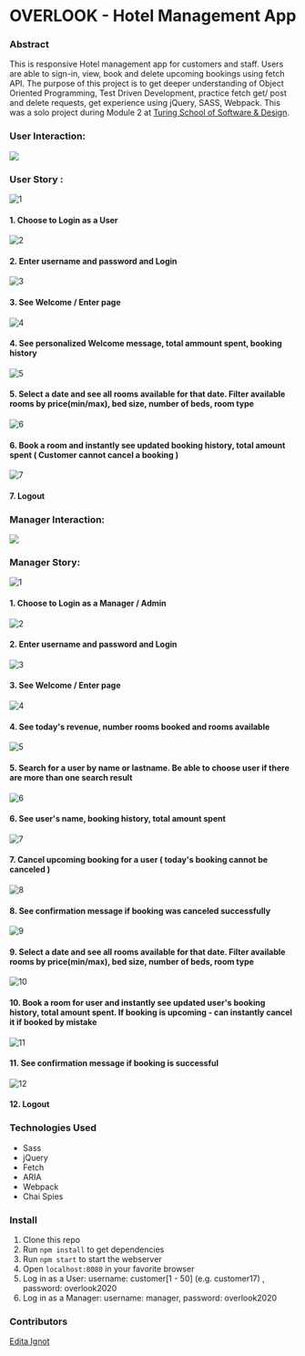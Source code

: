 # OVERLOOK - Hotel Management App 

### Abstract
This is responsive Hotel management app for customers and staff. Users are able to sign-in, view, book and delete upcoming bookings using fetch API. The purpose of this project is to get deeper understanding of Object Oriented Programming, Test Driven Development, practice fetch get/ post and delete requests, get experience using jQuery, SASS, Webpack.
This was a solo project during Module 2 at [Turing School of Software & Design](https://turing.io/).

### User Interaction:
![](readme-img/user-interaction.gif)
### User Story : 
![1](/readme-img/user1.png)
#### 1. Choose to Login as a User
![2](/readme-img/user2.png)
#### 2. Enter username and password and Login
![3](/readme-img/user3.png)
#### 3. See Welcome / Enter page
![4](/readme-img/user4.png)
#### 4. See personalized Welcome message, total ammount spent, booking history
![5](/readme-img/user5.png)
#### 5. Select a date and see all rooms available for that date. Filter available rooms by price(min/max), bed size, number of beds, room type
![6](/readme-img/user6.png)
#### 6. Book a room and instantly see updated booking history, total amount spent ( Customer cannot cancel a booking )
![7](/readme-img/user7.png)
#### 7. Logout


### Manager Interaction:
![](readme-img/admin-interaction.gif)
### Manager Story:
![1](/readme-img/admin1.png)
#### 1. Choose to Login as a Manager / Admin
![2](/readme-img/admin2.png)
#### 2. Enter username and password and Login
![3](/readme-img/admin3.png)
#### 3. See Welcome / Enter page
![4](/readme-img/admin4.png)
#### 4. See today's revenue, number rooms booked and rooms available
![5](/readme-img/admin5.png)
#### 5. Search for a user by name or lastname. Be able to choose user if there are more than one search result
![6](/readme-img/admin6.png)
#### 6. See user's name, booking history, total amount spent
![7](/readme-img/admin7.png)
#### 7. Cancel upcoming booking for a user ( today's booking cannot be canceled )
![8](/readme-img/admin8.png)
#### 8. See confirmation message if booking was canceled successfully
![9](/readme-img/admin9.png)
#### 9. Select a date and see all rooms available for that date. Filter available rooms by price(min/max), bed size, number of beds, room type
![10](/readme-img/admin10.png)
#### 10. Book a room for user and instantly see updated user's booking history, total amount spent. If booking is upcoming - can instantly cancel it if booked by mistake
![11](/readme-img/admin11.png)
#### 11. See confirmation message if booking is successful
![12](/readme-img/admin12.png)
#### 12. Logout

### Technologies Used
- Sass
- jQuery
- Fetch
- ARIA
- Webpack
- Chai Spies

### Install
1. Clone this repo
1. Run `npm install` to get dependencies
1. Run `npm start` to start the webserver 
1. Open `localhost:8080` in your favorite browser
1. Log in as a User:  username: customer[1 - 50] (e.g. customer17) , password: overlook2020
1. Log in as a Manager:  username: manager, password: overlook2020

### Contributors
[Edita Ignot](https://github.com/edignot)
